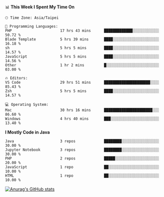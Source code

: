 <!--
<table>
  <tr>
    <td>
      <img src="./devcard.svg" alt="A dev card" width="400" hight="100%">
    </td>
    <td>
      <p>### Hi there 👋</p>
      <p>**treevel/treevel** is a ✨ _special_ ✨ repository because its `README.md` (this file) appears on your GitHub profile.</p>
      <p>Here are some ideas to get you started:</p>
      <p>- 🔭 I’m currently working on ...</p>
      <p>- 🌱 I’m currently learning ...</p>
      <p>- 👯 I’m looking to collaborate on ...</p>
      <p>- 🤔 I’m looking for help with ...</p>
      <p>- 💬 Ask me about ...</p>
      <p>- 📫 How to reach me: ...</p>
      <p>- 😄 Pronouns: ...</p>
      <p>- ⚡ Fun fact: ...</p>
    </td>
  </tr>
</table>
-->

<!--START_SECTION:waka-->
📊 **This Week I Spent My Time On** 

```text
🕑︎ Time Zone: Asia/Taipei

💬 Programming Languages: 
PHP                      17 hrs 43 mins      █████████████░░░░░░░░░░░░   50.72 % 
Blade Template           5 hrs 39 mins       ████░░░░░░░░░░░░░░░░░░░░░   16.18 % 
sh                       5 hrs 5 mins        ████░░░░░░░░░░░░░░░░░░░░░   14.57 % 
JavaScript               5 hrs 5 mins        ████░░░░░░░░░░░░░░░░░░░░░   14.56 % 
Other                    1 hr 2 mins         █░░░░░░░░░░░░░░░░░░░░░░░░   03.00 % 

🔥 Editors: 
VS Code                  29 hrs 51 mins      █████████████████████░░░░   85.43 % 
Zsh                      5 hrs 5 mins        ████░░░░░░░░░░░░░░░░░░░░░   14.57 % 

💻 Operating System: 
Mac                      30 hrs 16 mins      ██████████████████████░░░   86.60 % 
Windows                  4 hrs 40 mins       ███░░░░░░░░░░░░░░░░░░░░░░   13.40 % 
```

**I Mostly Code in Java** 

```text
Java                     3 repos             ████████░░░░░░░░░░░░░░░░░   30.00 % 
Jupyter Notebook         3 repos             ████████░░░░░░░░░░░░░░░░░   30.00 % 
PHP                      2 repos             █████░░░░░░░░░░░░░░░░░░░░   20.00 % 
JavaScript               1 repo              ██░░░░░░░░░░░░░░░░░░░░░░░   10.00 % 
HTML                     1 repo              ██░░░░░░░░░░░░░░░░░░░░░░░   10.00 % 
```
<!--END_SECTION:waka-->

<!-- GitHub Stats Card-->
[![Anurag's GitHub stats](https://github-readme-stats.vercel.app/api?username=treevel&show_icons=true&theme=monokai&count_private=true)](https://github.com/anuraghazra/github-readme-stats)
